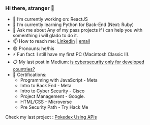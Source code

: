 ### Hi there, stranger 👋

- 🔭 I’m currently working on: ReactJS
- 🌱 I’m currently learning Python for Back-End (Next: Ruby)
- 💬 Ask me about Any of my pass projects if i can help you with somenthing i will glado to do it.
- 📫 How to reach me: [Linkedin](www.linkedin.com/in/dgonzalesi/) | [email](mailto:assay-chill.0l@icloud.com?subject=[GitHub])
- 😄 Pronouns: he/his
- ⚡ Fun fact: I still have my first PC (Macintosh Classic II).
- 📋 My last post in Medium: [is cybersecurity only for developed countries?](https://medium.com/@dgonzalesi285/is-cybersecurity-only-for-developed-countries-c567cd93a0ce)
- 🥇 Certifications: 
    - Programming with JavaScript - Meta 
    - Intro to Back End - Meta 
    - Intro to Cyber Security - Cisco
    - Project Management - Google.
    - HTML/CSS - Microverse
    - Pre Security Path - Try Hack Me

Check my last project : [Pokedex Using APIs](https://github.com/ErikStoupignan/Capstone-m2-APIs-baseapp-pokemon)
